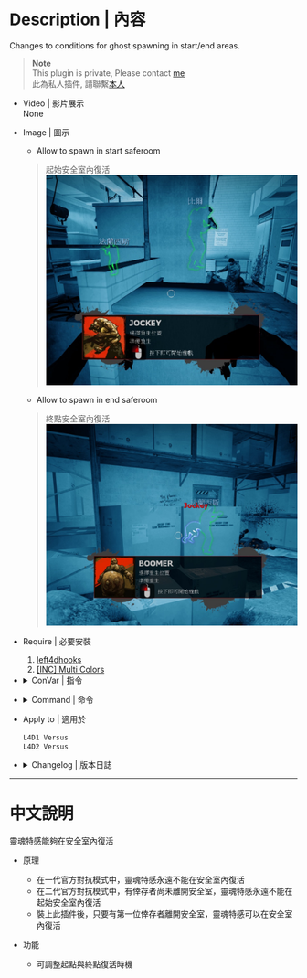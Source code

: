 # Description | 內容
Changes to conditions for ghost spawning in start/end areas.

> __Note__ <br/>
This plugin is private, Please contact [me](https://github.com/fbef0102/Game-Private_Plugin#私人插件列表-private-plugins-list)<br/>
此為私人插件, 請聯繫[本人](https://github.com/fbef0102/Game-Private_Plugin#私人插件列表-private-plugins-list)

* Video | 影片展示
<br/>None

* Image | 圖示
	* Allow to spawn in start saferoom
	> 起始安全室內復活
	<br/>![l4d_ghost_checkpoint_spawn_1](image/l4d_ghost_checkpoint_spawn_1.jpg)
	* Allow to spawn in end saferoom
	> 終點安全室內復活
	<br/>![l4d_ghost_checkpoint_spawn_2](image/l4d_ghost_checkpoint_spawn_2.jpg)

* Require | 必要安裝
	1. [left4dhooks](https://forums.alliedmods.net/showthread.php?t=321696)
	2. [[INC] Multi Colors](https://github.com/fbef0102/L4D1_2-Plugins/releases/tag/Multi-Colors)

* <details><summary>ConVar | 指令</summary>

	* cfg/sourcemod/l4d_ghost_checkpoint_spawn.cfg
	```php
	// Changes how message displays. (0: Disable, 1:In chat, 2: In Hint Box, 3: In center text)
	l4d_ghost_checkpoint_spawn_announce_type "1"

	// 0=Plugin off, 1=Plugin on.
	l4d_ghost_checkpoint_spawn_enable "1"

	// When to allow ghost to spawn in end saferoom?
	// 0=Game default
	// 1: First survivor leaves safe area
	// 2: After tank spawn
	// 3: While tank alive
	l4d_ghost_checkpoint_spawn_in_end "1"

	// When to allow ghost to spawn in start saferoom even if not all survivors leave?
	// 0=Game default
	// 1: First survivor leaves safe area
	// 2: After tank spawn
	// 3: While tank alive
	l4d_ghost_checkpoint_spawn_in_start "1"
	```
</details>

* <details><summary>Command | 命令</summary>

	None
</details>

* Apply to | 適用於
	```
	L4D1 Versus
	L4D2 Versus
	```

* <details><summary>Changelog | 版本日誌</summary>

	* v1.1h (2023-5-22)
		* Update for l4d2 2.2.2.7 version

	* v1.0h (2022-11-27)
		* Auto generate cfg
		* Allow to spawn after tank has spawned

	* v1.1
	    * [Original Plugin By jensewe](https://github.com/Target5150/MoYu_Server_Stupid_Plugins/tree/master/The%20Last%20Stand/l4d_ghost_checkpoint_spawn)
</details>

- - - -
# 中文說明
靈魂特感能夠在安全室內復活

* 原理
	* 在一代官方對抗模式中，靈魂特感永遠不能在安全室內復活
	* 在二代官方對抗模式中，有倖存者尚未離開安全室，靈魂特感永遠不能在起始安全室內復活
	* 裝上此插件後，只要有第一位倖存者離開安全室，靈魂特感可以在安全室內復活

* 功能
	* 可調整起點與終點復活時機
